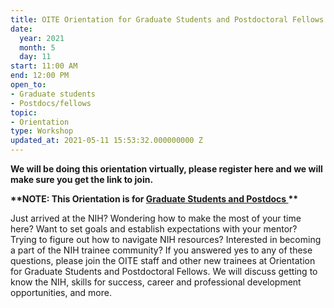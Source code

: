 ```yaml
---
title: OITE Orientation for Graduate Students and Postdoctoral Fellows
date:
  year: 2021
  month: 5
  day: 11
start: 11:00 AM
end: 12:00 PM
open_to:
- Graduate students
- Postdocs/fellows
topic:
- Orientation
type: Workshop
updated_at: 2021-05-11 15:53:32.000000000 Z
---
```

**We will be doing this orientation virtually, please register here and
we will make sure you get the link to join.**

**\*\*NOTE: This Orientation is for <span style="text-decoration:
underline;">Graduate Students and Postdocs </span>\*\***

Just arrived at the NIH? Wondering how to make the most of your time
here? Want to set goals and establish expectations with your mentor?
Trying to figure out how to navigate NIH resources? Interested in
becoming a part of the NIH trainee community? If you answered yes to any
of these questions, please join the OITE staff and other new trainees at
Orientation for Graduate Students and Postdoctoral Fellows. We will
discuss getting to know the NIH, skills for success, career and
professional development opportunities, and more.

